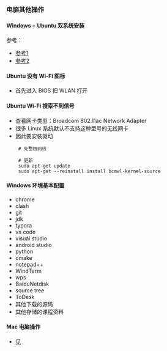 ### 电脑其他操作

#### Windows + Ubuntu 双系统安装

参考：

- [参考1](https://article.itxueyuan.com/oJ8bmn)
- [参考2](https://www.bilibili.com/read/cv15396206/)

#### Ubuntu 没有 Wi-Fi 图标

- 首先进入 BIOS 把 WLAN 打开

#### Ubuntu Wi-Fi 搜索不到信号

- 查看网卡类型：Broadcom 802.11ac Network Adapter
- 很多 Linux 系统默认不支持这种型号的无线网卡
- 因此要安装驱动
    ```shell
     # 先整根网线
      
     # 更新
     sudo apt-get update
     sudo apt-get --reinstall install bcmwl-kernel-source 
    ```
  
#### Windows 环境基本配置

- chrome
- clash
- git
- jdk
- typora
- vs code
- visual studio
- android studio
- python
- cmake
- notepad++
- WindTerm
- wps
- BaiduNetdisk
- source tree
- ToDesk
- 其他下载的源码
- 其他存储的课程资料

#### Mac 电脑操作

- [见](./mac_wiki.md)
